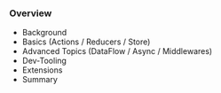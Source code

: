 <!-- .slide:  -->

### Overview
- Background
- Basics (Actions / Reducers / Store)
- Advanced Topics (DataFlow / Async / Middlewares)
- Dev-Tooling
- Extensions
- Summary

